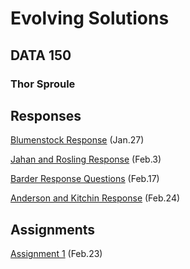 # Evolving Solutions

## DATA 150

### Thor Sproule

## Responses
[Blumenstock Response](https://github.com/thorsproule/workshop/blob/master/blumenstock.md) (Jan.27)

[Jahan and Rosling Response](https://github.com/thorsproule/workshop/blob/master/jahanrosling.md) (Feb.3)

[Barder Response Questions](https://github.com/thorsproule/workshop/blob/master/barder.md) (Feb.17)

[Anderson and Kitchin Response](https://github.com/thorsproule/workshop/edit/master/anderson_kitchin) (Feb.24)

## Assignments
[Assignment 1](https://github.com/thorsproule/workshop/blob/master/annotatedbib.md) (Feb.23)
